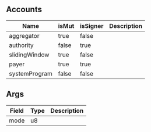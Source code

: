 ## Accounts

| Name          | isMut | isSigner | Description |
| ------------- | ----- | -------- | ----------- |
| aggregator    | true  | false    |             |
| authority     | false | true     |             |
| slidingWindow | true  | false    |             |
| payer         | true  | true     |             |
| systemProgram | false | false    |             |

## Args

| Field | Type | Description |
| ----- | ---- | ----------- |
| mode  | u8   |             |
